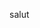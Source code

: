 salut
<!---
kamgoule/kamgoule is a ✨ special ✨ repository because its `README.md` (this file) appears on your GitHub profile.
You can click the Preview link to take a look at your changes.
--->
